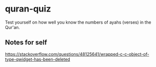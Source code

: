 # quran-quiz
Test yourself on how well you know the numbers of ayahs (verses) in the Qur'an.


## Notes for self
https://stackoverflow.com/questions/48125641/wrapped-c-c-object-of-type-qwidget-has-been-deleted
